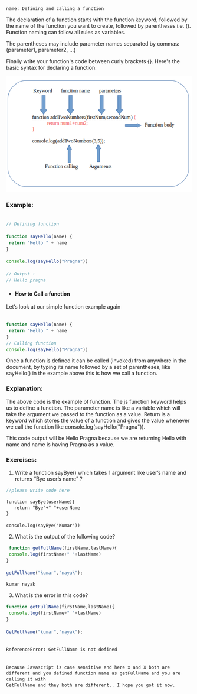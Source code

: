```ngMeta
name: Defining and calling a function
```

The declaration of a function starts with the function keyword, followed by the name of the function you want to create, followed by parentheses i.e. (). Function naming can follow all rules as variables.

The parentheses may include parameter names separated by commas:
(parameter1, parameter2, ...)

Finally write your function's code between curly brackets {}. Here's the basic syntax for declaring a function:


![Function-flow](images/function_flow.png)


### Example:

```javascript

// Defining function

function sayHello(name) {
 return "Hello " + name
}
 
console.log(sayHello("Pragna"))
 
// Output :
// Hello pragna

```

- #### How to Call a function

Let’s look at our simple function example again

```javascript

function sayHello(name) {
 return "Hello " + name
}
// Calling function
console.log(sayHello("Pragna"))

```

Once a function is defined it can be called (invoked) from anywhere in the document, by typing its name followed by a set of parentheses, like sayHello() in the example above this is how we call a function.
 
### Explanation: 

The above code is the example of function. The js function keyword helps us to define a function. The parameter name is like a variable which will take the argument we passed to the function as a value. Return is a keyword which stores the value of a function and gives the value whenever we call the function like console.log(sayHello("Pragna")).

This code output will be Hello Pragna because we are returning Hello with name and name is having Pragna as a value.

### Exercises:

1. Write a function sayBye() which takes 1 argument like user’s name and returns 
“Bye user’s name” ?

```javascript
//please write code here
```

```solution
function sayBye(userName){
   return "Bye"+" "+userName
}
 
console.log(sayBye("Kumar"))
```

2. What is the output of the following code?

```javascript
 function getFullName(firstName,lastName){
 console.log(firstName+" "+lastName)
}
 
getFullName("kumar","nayak");
 ```

```solution
kumar nayak
```

3. What is the error in this code?

```javascript
function getFullName(firstName,lastName){
 console.log(firstName+" "+lastName)
}
 
GetFullName("kumar","nayak");
 
```
```solution
ReferenceError: GetFullName is not defined


Because Javascript is case sensitive and here x and X both are different and you defined function name as getFullName and you are calling it with 
GetFullName and they both are different.. I hope you got it now.
```